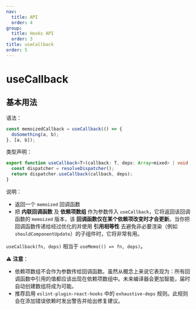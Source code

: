 ```yaml
---
nav:
  title: API
  order: 4
group:
  title: Hooks API
  order: 3
title: useCallback
order: 5
---
```


# useCallback

## 基本用法

语法：

```js
const memoizedCallback = useCallback(() => {
  doSomething(a, b);
}, [a, b]);
```

类型声明：

```ts
export function useCallback<T>(callback: T, deps: Array<mixed> | void | null): T {
  const dispatcher = resolveDispatcher();
  return dispatcher.useCallback(callback, deps);
}
```

说明：

- 返回一个 `memoized` 回调函数
- 把 **内联回调函数** 及 **依赖项数组** 作为参数传入 `useCallback`，它将返回该回调函数的 `memoized` 版本，该 **回调函数仅在某个依赖项改变时才会更新**。当你把回调函数传递给经过优化的并使用 **引用相等性** 去避免非必要渲染（例如 `shouldComponentUpdate`）的子组件时，它将非常有用。

`useCallback(fn, deps)` 相当于 `useMemo(() => fn, deps)`。

⚠️ **注意**：

- 依赖项数组不会作为参数传给回调函数。虽然从概念上来说它表现为：所有回调函数中引用的值都应该出现在依赖项数组中。未来编译器会更加智能，届时自动创建数组将成为可能。
- 推荐启用 `eslint-plugin-react-hooks` 中的 `exhaustive-deps` 规则。此规则会在添加错误依赖时发出警告并给出修复建议。
